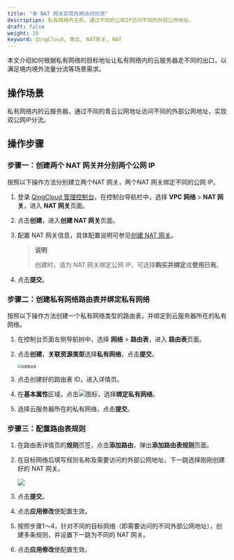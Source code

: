 ```yaml
---
title: "多 NAT 网关实现外网访问分流"
descriptipn: 私有网络内主机，通过不同的公网IP访问不同的外部公网地址。
draft: false
weight: 10
keyword: QingCloud, 青云, NAT网关, NAT
---
```


本文介绍如何根据私有网络的目标地址让私有网络内的云服务器走不同的出口，以满足境内境外流量分流等场景需求。

## 操作场景

私有网络内的云服务器，通过不同的青云公网地址访问不同的外部公网地址，实现双公网IP分流。

## 操作步骤

### 步骤一：创建两个 NAT 网关并分别两个公网 IP

按照以下操作方法分别建立两个NAT 网关，两个NAT 网关绑定不同的公网 IP。

1. 登录 [QingCloud 管理控制台](https://console.qingcloud.com/login)，在控制台导航栏中，选择 **VPC 网络** > **NAT 网关**，进入 **NAT 网关**页面。

2. 点击**创建**，进入**创建 NAT 网关**页面。

3. 配置 NAT 网关信息，具体配置说明可参见[创建 NAT 网关](../../manual/mge_nat/create_nat/)。

   > **说明**
   >
   > 创建时，请为 NAT 网关绑定公网 IP，可选择**购买并绑定**或**使用已有**。

4. 点击**提交**。

### 步骤二：创建私有网络路由表并绑定私有网络

按照以下操作方法创建一个私有网络类型的路由表，并绑定到云服务器所在的私有网络。

1. 在控制台页面左侧导航树中，选择 **网络** > **路由表**，进入 **路由表**页面。

2. 点击**创建**，**关联资源类型**选择**私有网络**，点击**提交**。

   <img src="/network/vpc/_images/504002_create_routetable.png" alt="创建路由表" style="zoom:50%;" />

3. 点击创建好的路由表 ID，进入详情页。

4. 在**基本属性**区域，点击![](/network/vpc/_images/function_icon.png)图标，选择**绑定私有网络**。

5. 选择云服务器所在的私有网络，点击**提交**。

### 步骤三：配置路由表规则

1. 在路由表详情页的**规则**页签，点击**添加路由**，弹出**添加路由表规则**页面。

2. 在目标网络后填写规则名称及需要访问的外部公网地址，下一跳选择刚刚创建好的 NAT 网关。

   ![](../../_images/bp_add_route_rule.png)

3. 点击**提交**。

4. 点击**应用修改**使配置生效。

5. 按照步骤1～4，针对不同的目标网络（即需要访问的不同外部公网地址），创建多条规则，并设置下一跳为不同的 NAT 网关。

5. 点击**应用修改**使配置生效。

